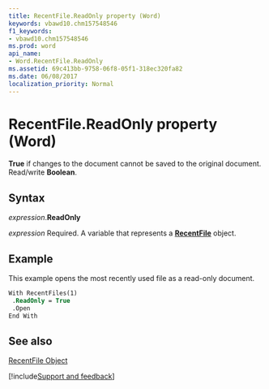 ```yaml
---
title: RecentFile.ReadOnly property (Word)
keywords: vbawd10.chm157548546
f1_keywords:
- vbawd10.chm157548546
ms.prod: word
api_name:
- Word.RecentFile.ReadOnly
ms.assetid: 69c413bb-9758-06f8-05f1-318ec320fa82
ms.date: 06/08/2017
localization_priority: Normal
---
```



# RecentFile.ReadOnly property (Word)

 **True** if changes to the document cannot be saved to the original document. Read/write **Boolean**.


## Syntax

_expression_.**ReadOnly**

_expression_ Required. A variable that represents a **[RecentFile](Word.RecentFile.md)** object.


## Example

This example opens the most recently used file as a read-only document.


```vb
With RecentFiles(1) 
 .ReadOnly = True 
 .Open 
End With
```


## See also


[RecentFile Object](Word.RecentFile.md)

[!include[Support and feedback](~/includes/feedback-boilerplate.md)]